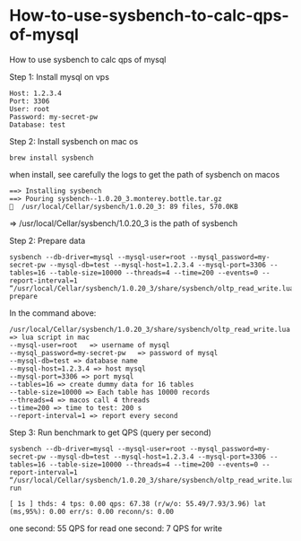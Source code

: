 # How-to-use-sysbench-to-calc-qps-of-mysql
How to use sysbench to calc qps of mysql


Step 1: Install mysql on vps
```
Host: 1.2.3.4
Port: 3306
User: root
Password: my-secret-pw
Database: test
```
Step 2: Install sysbench on mac os
```
brew install sysbench
```
when install, see carefully the logs to get the path of sysbench on macos
```
==> Installing sysbench
==> Pouring sysbench--1.0.20_3.monterey.bottle.tar.gz
🍺  /usr/local/Cellar/sysbench/1.0.20_3: 89 files, 570.0KB
```

=> /usr/local/Cellar/sysbench/1.0.20_3 is the path of sysbench


Step 2: Prepare data
```
sysbench --db-driver=mysql --mysql-user=root --mysql_password=my-secret-pw --mysql-db=test --mysql-host=1.2.3.4 --mysql-port=3306 --tables=16 --table-size=10000 --threads=4 --time=200 --events=0 --report-interval=1 “/usr/local/Cellar/sysbench/1.0.20_3/share/sysbench/oltp_read_write.lua” prepare
```

In the command above: 
```
/usr/local/Cellar/sysbench/1.0.20_3/share/sysbench/oltp_read_write.lua => lua script in mac
--mysql-user=root   => username of mysql
--mysql_password=my-secret-pw   => password of mysql
--mysql-db=test => database name
--mysql-host=1.2.3.4 => host mysql
--mysql-port=3306 => port mysql
--tables=16 => create dummy data for 16 tables
--table-size=10000 => Each table has 10000 records
--threads=4 => macos call 4 threads
--time=200 => time to test: 200 s
--report-interval=1 => report every second
```


Step 3: Run benchmark to get QPS (query per second)
```
sysbench --db-driver=mysql --mysql-user=root --mysql_password=my-secret-pw --mysql-db=test --mysql-host=1.2.3.4 --mysql-port=3306 --tables=16 --table-size=10000 --threads=4 --time=200 --events=0 --report-interval=1 “/usr/local/Cellar/sysbench/1.0.20_3/share/sysbench/oltp_read_write.lua” run
```

```
[ 1s ] thds: 4 tps: 0.00 qps: 67.38 (r/w/o: 55.49/7.93/3.96) lat (ms,95%): 0.00 err/s: 0.00 reconn/s: 0.00
```
one second: 55 QPS for read
one second: 7 QPS for write